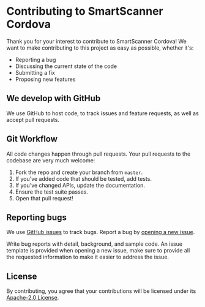 # Contributing to SmartScanner Cordova

Thank you for your interest to contribute to SmartScanner Cordova! We want to make contributing to this project as easy as possible, whether it's:

- Reporting a bug
- Discussing the current state of the code
- Submitting a fix
- Proposing new features

## We develop with GitHub

We use GitHub to host code, to track issues and feature requests, as well as accept pull requests.

## Git Workflow

All code changes happen through pull requests. Your pull requests to the codebase are very much welcome:

1. Fork the repo and create your branch from `master`.
1. If you've added code that should be tested, add tests.
1. If you've changed APIs, update the documentation.
1. Ensure the test suite passes.
1. Open that pull request!

## Reporting bugs

We use [GitHub issues](https://github.com/idpass/smartscanner-cordova/issues) to track bugs. Report a bug by [opening a new issue](https://github.com/idpass/smartscanner-cordova/issues/new).

Write bug reports with detail, background, and sample code. An issue template is provided when opening a new issue, make sure to provide all the requested information to make it easier to address the issue.

## License

By contributing, you agree that your contributions will be licensed under its [Apache-2.0 License](LICENSE).
